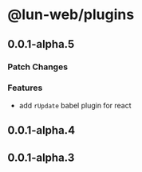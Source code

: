 # @lun-web/plugins

## 0.0.1-alpha.5

### Patch Changes

### Features

- add `rUpdate` babel plugin for react

## 0.0.1-alpha.4

## 0.0.1-alpha.3
